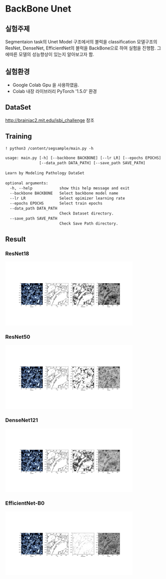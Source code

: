 # BackBone Unet

실험주제
-------
Segmentaion task의 Unet Model 구조에서의 블럭을 classification 모델구조의 ResNet, DenseNet, EfficientNet의 블럭을 BackBone으로 하여 실험을 진행함.
그에따른 모델의 성능향상이 있는지 알아보고자 함.   

실험환경
--------
* Google Colab Gpu 을 사용하였음.
* Colab 내장 라이브러리 PyTorch '1.5.0' 환경    

DataSet
-------
<http://brainiac2.mit.edu/isbi_challenge> 참조

Training
--------
```
! python3 /content/segsample/main.py -h
```
```
usage: main.py [-h] [--backbone BACKBONE] [--lr LR] [--epochs EPOCHS]
               [--data_path DATA_PATH] [--save_path SAVE_PATH]

Learn by Modeling Pathology DataSet

optional arguments:
  -h, --help            show this help message and exit
  --backbone BACKBONE   Select backbone model name
  --lr LR               Select opimizer learning rate
  --epochs EPOCHS       Select train epochs
  --data_path DATA_PATH
                        Check Dataset directory.
  --save_path SAVE_PATH
                        Check Save Path directory.
```

Result
------
### ResNet18   
<img src="/image/1.png" width="80%" height="80%" title="img2" alt="img2"></img>   
### ResNet50   
<img src="/image/2.png" width="80%" height="80%" title="img2" alt="img2"></img>   

### DenseNet121   
<img src="/image/3.png" width="80%" height="80%" title="img2" alt="img2"></img>   

### EfficientNet-B0   
<img src="/image/4.png" width="80%" height="80%" title="img2" alt="img2"></img>   
